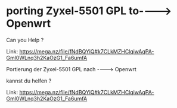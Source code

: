 # porting Zyxel-5501 GPL to----> Openwrt

Can you Help ?

Link: https://mega.nz/file/fNdBQYiQ#k7CLkMZHClqiwAqPA-Gml0WLnq3h2KaOzG1_Fa6umfA



Portierung der Zyxel-5501 GPL nach ----> Openwrt

kannst du helfen ?

Link: https://mega.nz/file/fNdBQYiQ#k7CLkMZHClqiwAqPA-Gml0WLnq3h2KaOzG1_Fa6umfA
